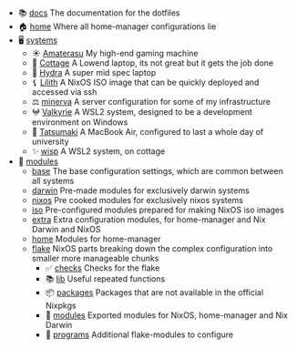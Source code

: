 - 📚 [docs](https://github.com/isabelroses/dotfiles/tree/main/docs/) The documentation for the dotfiles
- 🏠 [home](https://github.com/isabelroses/dotfiles/tree/main/home/) Where all home-manager configurations lie
- 🖥️ [systems](https://github.com/isabelroses/dotfiles/tree/main/systems/)
  - ☀️ [Amaterasu](https://github.com/isabelroses/dotfiles/tree/main/systems/amaterasu/) My high-end gaming machine
  - 🏡 [Cottage](https://github.com/isabelroses/dotfiles/tree/main/systems/cottage/) A Lowend laptop, its not great but it gets the job done
  - 🐉 [Hydra](https://github.com/isabelroses/dotfiles/tree/main/systems/hydra/) A super mid spec laptop
  - ⚸ [Lilith](https://github.com/isabelroses/dotfiles/tree/main/systems/lilith/) A NixOS ISO image that can be quickly deployed and accessed via ssh
  - ⚖️ [minerva](https://github.com/isabelroses/dotfiles/tree/main/systems/minerva/) A server configuration for some of my infrastructure
  - 𖤍 [Valkyrie](https://github.com/isabelroses/dotfiles/tree/main/systems/valkyrie/) A WSL2 system, designed to be a development environment on Windows
  - 💮 [Tatsumaki](https://github.com/isabelroses/dotfiles/tree/main/systems/tatsumaki/) A MacBook Air, configured to last a whole day of university
  - ✨ [wisp](https://github.com/isabelroses/dotfiles/tree/main/systems/wisp/) A WSL2 system, on cottage
- 🔌 [modules](https://github.com/isabelroses/dotfiles/tree/main/modules/)
  - [base](https://github.com/isabelroses/dotfiles/tree/main/modules/base/) The base configuration settings, which are common between all systems
  - [darwin](https://github.com/isabelroses/dotfiles/tree/main/modules/darwin/) Pre-made modules for exclusively darwin systems
  - [nixos](https://github.com/isabelroses/dotfiles/tree/main/modules/nixos/) Pre cooked modules for exclusively nixos systems
  - [iso](https://github.com/isabelroses/dotfiles/tree/main/modules/iso/) Pre-configured modules prepared for making NixOS iso images
  - [extra](https://github.com/isabelroses/dotfiles/tree/main/modules/extra/) Extra configuration modules, for home-manager and Nix Darwin and NixOS
  - [home](https://github/isabelroses/dotfiles/tree/main/modules/home/) Modules for home-manager
  - [flake](https://github.com/isabelroses/dotfiles/tree/main/modules/falake/) NixOS parts breaking down the complex configuration into smaller more manageable chunks
    - ✅ [checks](https://github.com/isabelroses/dotfiles/tree/main/modules/flake/checks/) Checks for the flake
    - 📚 [lib](https://github.com/isabelroses/dotfiles/tree/main/modules/flake/lib/) Useful repeated functions
    - 📦 [packages](https://github.com/isabelroses/dotfiles/tree/main/modules/flake/packages.nix) Packages that are not available in the official Nixpkgs
    - 👾 [modules](https://github.com/isabelroses/dotfiles/tree/main/modules/flake/modules.nix) Exported modules for NixOS, home-manager and Nix Darwin
    - 💾 [programs](https://github.com/isabelroses/dotfiles/tree/main/modules/flake/programs) Additional flake-modules to configure
